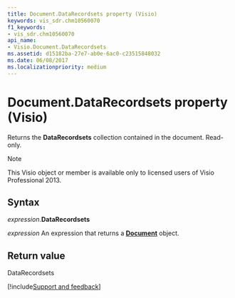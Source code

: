 ```yaml
---
title: Document.DataRecordsets property (Visio)
keywords: vis_sdr.chm10560070
f1_keywords:
- vis_sdr.chm10560070
api_name:
- Visio.Document.DataRecordsets
ms.assetid: d15182ba-27e7-ab0e-6ac0-c23515848032
ms.date: 06/08/2017
ms.localizationpriority: medium
---
```



# Document.DataRecordsets property (Visio)

Returns the **DataRecordsets** collection contained in the document. Read-only.


> [!NOTE] 
> This Visio object or member is available only to licensed users of Visio Professional 2013.


## Syntax

_expression_.**DataRecordsets**

_expression_ An expression that returns a **[Document](Visio.Document.md)** object.


## Return value

DataRecordsets

[!include[Support and feedback](~/includes/feedback-boilerplate.md)]